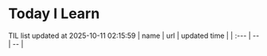 # Today I Learn 
TIL list updated at 2025-10-11 02:15:59
| name | url | updated time |
| :--- | -- | -- |
